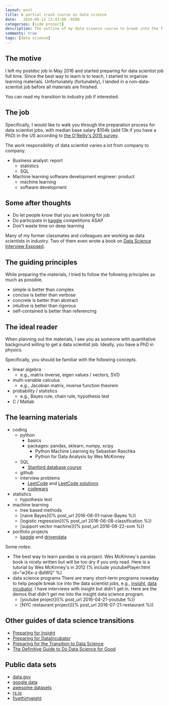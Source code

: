 ```yaml
---
layout: post
title: A partial crash course on data science
date:   2016-08-12 13:43:08 -0500
categories: [side project]
description: The outline of my data science course to break into the field.
comments: true
tags: [data science]
---
```


## The motive

I left my postdoc job in May 2016 and started preparing for data scientist job full time. Since the best way to learn is to teach, I started to 
organize learning materials.
Unfortunately (fortunately), I landed in a non-data-scientist job before all materials are finished.

You can read my transition to industry job if interested.


## The job

Specifically, I would like to walk you through the preparation process for
data scientist jobs, with median base salary $104k (add 13k if you have a PhD) in the US according to [the O'Reilly's 2015 survey](https://www.oreilly.com/ideas/2015-data-science-salary-survey/). 


The work responsibility of data scientist varies a lot from company to company.

* Business analyst: report 
    * statistics
    * SQL
* Machine learning software development engineer: product
    * machine learning
    * software development

## Some after thoughts

* Do let people know that you are looking for job
* Do participate in [kaggle][k] competitions ASAP
* Don't waste time on deep learning 

Many of my former classmates and colleagues are working as data scientists in industry. Two of them even wrote a book on [Data Science Interview Exposed](https://www.amazon.com/Science-Interviews-Exposed-Yanping-Huang/dp/1511977485).


## The guiding principles

While preparing the materials, I tried to follow the following principles as much as possible.

* simple is better than complex
* concise is better than verbose
* concrete is better than abstract
* intuitive is better than rigorous
* self-contained is better than referencing

## The ideal reader

When planning out the materials, I see you as someone with quantitative background willing to get a data scientist job. 
Ideally, you have a PhD in physics.

Specifically, you should be familiar with the following concepts. 

* linear algebra
    * e.g., matrix inverse, eigen values / vectors, SVD
* multi-variable calculus
    * e.g., Jacobian matrix, inverse function theorem
* probability / statistics 
    * e.g., Bayes rule, chain rule, hypothesis test
* C / Matlab

## The learning materials

* coding
    * python
        * basics
        * packages: pandas, sklearn, numpy, scipy
            * Python Machine Learning by Sebastian Raschka
            * Python for Data Analysis by Wes McKinney
    * SQL
        * [Stanford database course](https://lagunita.stanford.edu/courses/DB/2014/SelfPaced/about)
    * github
    * interview problems
        * [LeetCode](https://leetcode.com) and [LeetCode solutions](https://lefttree.gitbooks.io/leetcode-categories/content/index.html)
        * [codewars](http://codewars.com) 
* statistics
    * hypothesis test
* machine learning
    * tree based methods
    * [naive Bayes]({% post_url 2016-08-01-naive-Bayes %})
    * [logistic regression]({% post_url 2016-06-08-classification %})
    * [support vector machine]({% post_url 2016-06-22-svm %})
* portfolio projects
    * [kaggle][k] and [drivendata](https://www.drivendata.org/competitions/)

Some notes:

* The best way to learn pandas is via project. Wes McKinney's pandas book is nicely written but will be too dry if you only read.  Here is a tutorial by Wes McKinney's in 2012 
{% include youtubePlayer.html id="w26x-z-BdWQ" %}
* data science programs
    There are many short-term programs nowaday to help people break ice into the data scientist jobs, 
    e.g., [insight](http://insightdatascience.com), [data incubator](https://www.thedataincubator.com/). I have interviews with insight but didn't get in. Here are the demos that didn't get me into the insight data science program.
    * [youtube project]({% post_url 2016-04-21-youtube %})
    * [NYC restaurant project]({% post_url 2016-07-21-restaurant %})


## Other guides of data science transitions

* [Preparing for Insight][1]
* [Preparing for DataIncubator][4]
* [Preparing for the Transition to Data Science][2]
* [The Definitive Guide to Do Data Science for Good][3]

## Public data sets

* [data.gov](http://catalog.data.gov/dataset)
* [google data](https://cloud.google.com/bigquery/public-data/#usa-names)
* [awesome datasets](https://github.com/caesar0301/awesome-public-datasets)
* [rs.io](http://rs.io/100-interesting-data-sets-for-statistics/)
* [fivethirtyeight](https://github.com/fivethirtyeight/data)


[1]: http://insightdatascience.com/blog/preparing_for_insight.html
[2]: http://www.insightdatascience.com/blog/transition_to_ds.html
[3]: http://blog.datalook.io/definitive-guide-data-science-good/
[4]: http://blog.thedataincubator.com/2014/09/how-to-prepare-for-the-data-incubator/

[k]: http://www.kaggle.com

